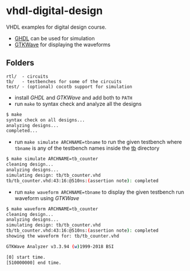# vhdl-digital-design
VHDL examples for digital design course.

- [GHDL](http://ghdl.free.fr) can be used for simulation
- [GTKWave](http://gtkwave.sourceforge.net/) for displaying the waveforms

## Folders
```
rtl/  - circuits
tb/   - testbenches for some of the circuits
test/ - (optional) cocotb support for simulation
```

- install *GHDL* and *GTKWave* and add both to `PATH` 
- run `make` to syntax check and analyze all the designs

```bash
$ make
syntax check on all designs...
analyzing designs...
completed...
```

- run `make simulate ARCHNAME=tbname` to run the given testbench where `tbname` is any of the testbench names inside the [tb](tb/) directory

```bash
$ make simulate ARCHNAME=tb_counter
cleaning design...
analyzing designs...
simulating design: tb/tb_counter.vhd
tb/tb_counter.vhd:43:16:@510ns:(assertion note): completed
```

- run `make waveform ARCHNAME=tbname` to display the given testbench run waveform using *GTKWave*

```bash
$ make waveform ARCHNAME=tb_counter
cleaning design...
analyzing designs...
simulating design: tb/tb_counter.vhd
tb/tb_counter.vhd:43:16:@510ns:(assertion note): completed
showing the waveform for: tb/tb_counter.vhd

GTKWave Analyzer v3.3.94 (w)1999-2018 BSI

[0] start time.
[510000000] end time.
```
